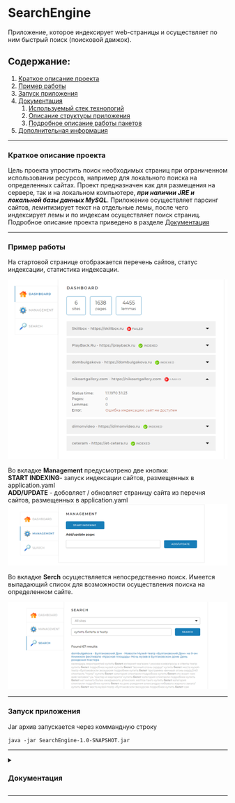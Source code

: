 # SearchEngine
Приложение, которое индексирует web-страницы и осуществляет по ним быстрый поиск (поисковой движок). 
## Содержание:
 1. [Краткое описание проекта](#Description)
 2. [Пример работы](#Example)
 3. [Запуск приложения](#Setup)
 4. [Документация](#Documentation)
    1. [Используемый стек технологий](#Steck)
    2. [Описание структуры приложения](#Application-structure)
    3. [Подробное описание работы пакетов](#Description-Package)
 5. [Дополнительная информация](#Additional-information)
***
<a name="Description"></a>
### Краткое описание проекта 
Цель проекта упростить поиск необходимых страниц при ограниченном использовании ресурсов, например для локального поиска на определенных сайтах. 
Проект предназначен как для размещения на сервере, так и на локальном компьютере, ***при наличии JRE и локальной базы данных MySQL***.
Приложение осуществляет парсинг сайтов, лемитизирует текст на отдельные лемы, после чего индексирует лемы и по индексам осуществляет поиск страниц. 
Подробное описание проекта приведено в разделе [Документация](#Documentation)
***
<a name="Example"></a>
### Пример работы 
На стартовой странице отображается перечень сайтов, статус индексации, статистика индексации.

![start screen.png](/AssetsForReadMe/start%20screen.png)

Во вкладке **Management** предусмотрено две кнопки:<br>
**START INDEXING**- запуск индексации сайтов, размещенных в application.yaml<br>
**ADD/UPDATE** - добовляет / обновляет страницу сайта из перечня сайтов, размещенных в application.yaml
![Management](/AssetsForReadMe/Management.png)

Во вкладке **Serch** осуществляется непосредственно поиск. Имеется выпадающий список для возможности осуществления поиска на определенном сайте. 

![Serch](AssetsForReadMe/Search.png)
***
<a name="Setup"></a>
### Запуск приложения 
Jar архив запускается через коммандную строку 
```
java -jar SearchEngine-1.0-SNAPSHOT.jar
```

***
<a name="Documentation"></a>
<details>
<summary>
 
### Документация
<a name="Steck"></a>
</summary>

<details>
<summary>
 
#### Используемый стек технологий
</summary>
- Java 17<br>
- Spring Boot (v2.7.1)<br>
- Spring MVC<br>
- Spring Data<br>
- Lombok<br>
- MySql<br>
- Jsoup<br>
- Maven<br>
</details>
<details>
<summary>
 
#### Описание структуры приложения
</summary>
Ниже приведена схема проекта MVC, весть frontend размещени в resources. 

````
+- searchEngine
  +- src
  |      +- main
  |      |     +- java
  |      |       +- searchengine
  |      |         +- config
  |      |         |   +- MvcConfig.java
  |      |         |   +- Site.java
  |      |         |   +- SitesList.java
  |      |         +- controllers
  |      |         |   +- ApiController.java
  |      |         |   +- DefaultController.java
  |      |         +- dto
  |      |         |   +- searchModel
  |      |         |   |   +- DtoSearchPageInfo.java
  |      |         |   |   +- ResultSearch.java
  |      |         |   +- statistics
  |      |         |   |   +- DetailedStatisticsItem.java
  |      |         |   |   +- StatisticsData.java
  |      |         |   |   +- StatisticsResponse.java
  |      |         |   |   +- TotalStatistics.java
  |      |         |   +- StatusRequest.java
  |      |         +- model
  |      |         |   +- Index.java
  |      |         |   +- IndexingStatus.java
  |      |         |   +- Lemma.java
  |      |         |   +- Page.java
  |      |         |   +- Site.java
  |      |         +- repository
  |      |         |   +- IndexRepository.java
  |      |         |   +- LemmaRepository.java
  |      |         |   +- PageRepository.java
  |      |         |   +- SiteRepository.java
  |      |         +- services
  |      |         |   +- IndexingService.java
  |      |         |   +- IndexingServiceImpl.java
  |      |         |   +- StatisticsService.java
  |      |         |   +- StatisticsServiceImpl.java
  |      |         +- utility
  |      |         |   +- ApiExceptionHandler.java
  |      |         |   +- LemmaСonverter.java
  |      |         |   +- RequestResponseLoggerInterceptor.java
  |      |         |   +- SiteIndexing.java
  |      |         +- Application.java
  |      |         +- CommandLineRunnerImpl.java
  |      +- resources
  |          +- static/assets
  |          |   +- css
  |          |   +- fonts/Montserrat
  |          |   +- img/icons
  |          |   +- js
  |          |   +- plg
  |          +- templates
  |          |   +- index.html
  |          +- application.yaml
  |          +- logback-spring.xml
  +- AssetsForReadMe
  +- README.md
  +- pom.xml
````
</details>


<details>
<summary>
 
#### Подробное описание работы и устройства проекта 
</summary>

В проекте содержаться пакеты config, controllers, dto, model, repository, services, utility и папка resources.<br>
Подробнее о каждом. 


##### Пакет config
Cодержит три класса MvcConfig, Site, SitesList.<br>
Класс MvcConfig является конфигурационным классом Spring Boot и содержит единственный переопределенный метод addInterceptors, который добавляет перехватчик RequestResponseLoggerInterceptor для сканирования классов в пакете controllers и записи в журнал поступающих запросов и результатов ответов (не содержание ответа).<br>
Класс Site предназначен для создания POJO объектов на основании данных, размещенных в разделе indexing-settings файла application.yaml.<br>
Класс SitesList создает список объектов Site.<br>


##### Пакет controllers
Cодержит два класса ApiController, DefaultController<br>
Класс ApiController является @RestController, возвращает данные в формате JSON. Содержит методы обрабатывающие get запросы на получение статистики (метод statistics), запуска индексации (метод startIndexing), остановки индексации (метод stopIndexing), поиска (метод search), а также post запрос на добавление/обновление страницы (метод indexPage)<dr>
Класс DefaultController является @Controller, возвращает HTML страницу index (стартовая страница).<br>

##### Пакет dto
Содержит dto (Data Transfer Objects) модели searchModel, statistics, StatusRequest. Модель DTO является шаблоном проектирования и предназначена для десереализации данных из базы данных в объект, передаваемый в @Controller для последующей передачи пользователю.<br>

##### Пакет model
Содержит POJO классы (за исключением ENUM класса IndexingStatus), аннотированные @Entity, тем самым обозначающие JPA (Java Persistence API) о создании и сохранении объектов в базе данных. Приведенные в проекте POJO классы имеют двунаправленные связи @OneToMany и @ManyToOne, связь @ManyToMany реализована через класс Index. Для более быстрого поиска классы Page и Lemma имеют индексацию по полям path и lemma, соответственно. 

##### Пакет repository
Содержит интерфейсы для взаимодействия с базой данных (формирования запросов к базе данных). Интерфейсы наследованы от JpaRepository, что позволяет использовать запросы из "коробки". Так же интерфейсы содержат кастомные JPQL (Java Persistence query language) запросы, помеченные аннотацией @Query. Отдельные запросы, вносящие изменения в базу данных, помечены аннотацией @Transactional для обеспечения атомарности выполнения запроса и аннотацией @Modifying(clearAutomatically = true), указывающей на модифицированный запрос с автоматической очисткой базового контекста сохранения после записи в базу данных.   



</details>

</details>




***

